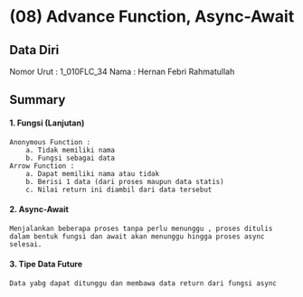 # (08) Advance Function, Async-Await
## Data Diri

Nomor Urut : 1_010FLC_34
Nama : Hernan Febri Rahmatullah

## Summary
#### 1. Fungsi (Lanjutan)
    Anonymous Function :
        a. Tidak memiliki nama
        b. Fungsi sebagai data
    Arrow Function :
        a. Dapat memiliki nama atau tidak
        b. Berisi 1 data (dari proses maupun data statis)
        c. Nilai return ini diambil dari data tersebut
#### 2. Async-Await
    Menjalankan beberapa proses tanpa perlu menunggu , proses ditulis dalam bentuk fungsi dan await akan menunggu hingga proses async selesai.

#### 3. Tipe Data Future
    Data yabg dapat ditunggu dan membawa data return dari fungsi async